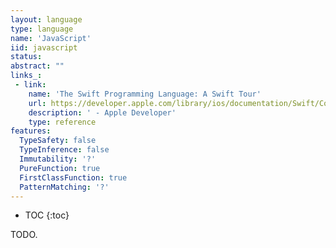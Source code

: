 ```yaml
---
layout: language
type: language
name: 'JavaScript'
iid: javascript
status:
abstract: ""
links_:
 - link:
    name: 'The Swift Programming Language: A Swift Tour'
    url: https://developer.apple.com/library/ios/documentation/Swift/Conceptual/Swift_Programming_Language/GuidedTour.html#//apple_ref/doc/uid/TP40014097-CH2-ID1
    description: ' - Apple Developer'
    type: reference
features:
  TypeSafety: false
  TypeInference: false
  Immutability: '?'
  PureFunction: true
  FirstClassFunction: true
  PatternMatching: '?'
---
```


* TOC
{:toc}

TODO.
